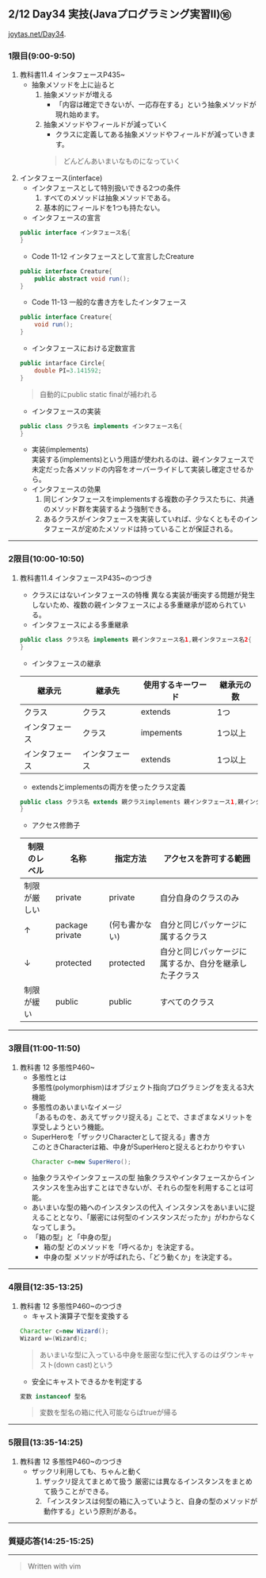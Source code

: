 ## 2/12 Day34 実技(Javaプログラミング実習Ⅱ)⑯
[joytas.net/Day34](https://joytas.net/%e8%a8%93%e7%b7%b4/day34).
### 1限目(9:00-9:50)
1. 教科書11.4 インタフェースP435~
	- 抽象メソッドを上に辿ると
		1. 抽象メソッドが増える
			- 「内容は確定できないが、一応存在する」という抽象メソッドが現れ始めます。
		1. 抽象メソッドやフィールドが減っていく
			- クラスに定義してある抽象メソッドやフィールドが減っていきます。
			> どんどんあいまいなものになっていく
1. インタフェース(interface)
	- インタフェースとして特別扱いできる2つの条件
		1. すべてのメソッドは抽象メソッドである。
		1. 基本的にフィールドを1つも持たない。
	- インタフェースの宣言
	~~~java
	public interface インタフェース名{
	}
	~~~
	- Code 11-12 インタフェースとして宣言したCreature
	~~~java
	public interface Creature{
		public abstract void run();
	}
	~~~
	- Code 11-13 一般的な書き方をしたインタフェース
	~~~java
	public interface Creature{
		void run();
	}
	~~~
	- インタフェースにおける定数宣言
	~~~java
	public intarface Circle{
		double PI=3.141592;
	}
	~~~
	> 自動的にpublic static finalが補われる
	- インタフェースの実装
	~~~java
	public class クラス名 implements インタフェース名{
	}
	~~~
	- 実装(implements)  
		実装する(implements)という用語が使われるのは、親インタフェースで未定だった各メソッドの内容をオーバーライドして実装し確定させるから。
	- インタフェースの効果
		1. 同じインタフェースをimplementsする複数の子クラスたちに、共通のメソッド群を実装するよう強制できる。
		1. あるクラスがインタフェースを実装していれば、少なくともそのインタフェースが定めたメソッドは持っていることが保証される。
---
### 2限目(10:00-10:50)
1. 教科書11.4 インタフェースP435~のつづき
	- クラスにはないインタフェースの特権
		異なる実装が衝突する問題が発生しないため、複数の親インタフェースによる多重継承が認められている。
	- インタフェースによる多重継承
	~~~java
	public class クラス名 implements 親インタフェース名1,親インタフェース名2{
	}
	~~~
	- インタフェースの継承

	|継承元|継承先|使用するキーワード|継承元の数|
	|---|---|---|---|
	|クラス|クラス|extends|1つ|
	|インタフェース|クラス|impements|1つ以上|
	|インタフェース|インタフェース|extends|1つ以上|
	- extendsとimplementsの両方を使ったクラス定義
	~~~java
	public class クラス名 extends 親クラスimplements 親インタフェース1,親インタフェース2{
	}
	~~~
	- アクセス修飾子

	|制限のレベル|名称|指定方法|アクセスを許可する範囲|
	|---|---|---|---|
	|制限が厳しい|private|private|自分自身のクラスのみ|
	|↑|package private|(何も書かない)|自分と同じパッケージに属するクラス|
	|↓|protected|protected|自分と同じパッケージに属するか、自分を継承した子クラス|
	|制限が緩い|public|public|すべてのクラス|
---
### 3限目(11:00-11:50)
1. 教科書 12 多態性P460~
	- 多態性とは  
		多態性(polymorphism)はオブジェクト指向プログラミングを支える3大機能
	- 多態性のあいまいなイメージ  
		「あるものを、あえてザックリ捉える」ことで、さまざまなメリットを享受しようという機能。
	- SuperHeroを「ザックリCharacterとして捉える」書き方  
		このときCharacterは箱、中身がSuperHeroと捉えるとわかりやすい
		~~~java
		Character c=new SuperHero();
		~~~  
	- 抽象クラスやインタフェースの型
		抽象クラスやインタフェースからインスタンスを生み出すことはできないが、それらの型を利用することは可能。
	- あいまいな型の箱へのインスタンスの代入
		インスタンスをあいまいに捉えることとなり、「厳密には何型のインスタンスだったか」がわからなくなってしまう。
	- 「箱の型」と「中身の型」
		- 箱の型 どのメソッドを「呼べるか」を決定する。
		- 中身の型 メソッドが呼ばれたら、「どう動くか」を決定する。
---
### 4限目(12:35-13:25)
1. 教科書 12 多態性P460~のつづき
	- キャスト演算子で型を変換する
	~~~java
	Character c=new Wizard();
	Wizard w=(Wizard)c;
	~~~
	> あいまいな型に入っている中身を厳密な型に代入するのはダウンキャスト(down cast)という
	- 安全にキャストできるかを判定する
	~~~java
	変数 instanceof 型名
	~~~
	> 変数を型名の箱に代入可能ならばtrueが帰る
---
### 5限目(13:35-14:25)
1. 教科書 12 多態性P460~のつづき
	- ザックリ利用しても、ちゃんと動く
		1. ザックリ捉えてまとめて扱う
			厳密には異なるインスタンスをまとめて扱うことができる。
		1. 「インスタンスは何型の箱に入っていようと、自身の型のメソッドが動作する」という原則がある。
---
### 質疑応答(14:25-15:25)
---
> Written with vim
